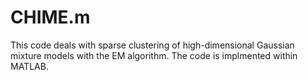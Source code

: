 # CHIME.m
This code deals with sparse clustering of high-dimensional Gaussian mixture models with the EM algorithm. The code is implmented within MATLAB.
